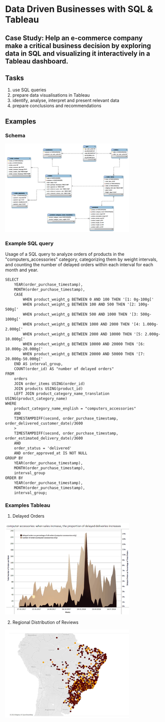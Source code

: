 # Data Driven Businesses with SQL & Tableau
## Case Study: Help an e-commerce company make a critical business decision by exploring data in SQL and visualizing it interactively in a Tableau dashboard.
## Tasks
  1. use SQL queries
  2. prepare data visualisations in Tableau
  3. identify, analyse, interpret and present relevant data
  4. prepare conclusions and recommendations

## Examples
### Schema

<img src="https://raw.githubusercontent.com/Markus-DS-29/Data-Driven-Businesses-with-SQL-Tableau/main/schema case study.png" alt="Schema of Case Study" style="width: 400px; height: auto;">

### Example SQL query

Usage of a SQL query to analyze orders of products in the "computers_accessories" category, categorizing them by weight intervals, and counting the number of delayed orders within each interval for each month and year.

```
SELECT 
    YEAR(order_purchase_timestamp), 
    MONTH(order_purchase_timestamp),
    CASE
        WHEN product_weight_g BETWEEN 0 AND 100 THEN '[1: 0g-100g['
        WHEN product_weight_g BETWEEN 100 AND 500 THEN '[2: 100g-500g['
        WHEN product_weight_g BETWEEN 500 AND 1000 THEN '[3: 500g-1000g['
        WHEN product_weight_g BETWEEN 1000 AND 2000 THEN '[4: 1.000g-2.000g['
        WHEN product_weight_g BETWEEN 2000 AND 10000 THEN '[5: 2.000g-10.000g['
        WHEN product_weight_g BETWEEN 10000 AND 20000 THEN '[6: 10.000g-20.000g['
        WHEN product_weight_g BETWEEN 20000 AND 50000 THEN '[7: 20.000g-50.000g['
    END AS interval_group,
    COUNT(order_id) AS "number of delayed orders"
FROM 
    orders 
    JOIN order_items USING(order_id)
    JOIN products USING(product_id)
    LEFT JOIN product_category_name_translation USING(product_category_name)
WHERE 	
    product_category_name_english = "computers_accessories"
    AND
    TIMESTAMPDIFF(second, order_purchase_timestamp, order_delivered_customer_date)/3600 
    >
    TIMESTAMPDIFF(second, order_purchase_timestamp, order_estimated_delivery_date)/3600 
    AND
    order_status = 'delivered'  
    AND order_approved_at IS NOT NULL
GROUP BY 
    YEAR(order_purchase_timestamp), 
    MONTH(order_purchase_timestamp), 
    interval_group
ORDER BY 
    YEAR(order_purchase_timestamp), 
    MONTH(order_purchase_timestamp), 
    interval_group;
```

### Examples Tableau
  1. Delayed Orders

<img src="https://raw.githubusercontent.com/Markus-DS-29/Data-Driven-Businesses-with-SQL-Tableau/main/visual delayed orders.png" alt="Example Visualisation: Delayed Orders" style="width: 400px; height: auto;">

  2. Regional Distribution of Reviews

<img src="https://raw.githubusercontent.com/Markus-DS-29/Data-Driven-Businesses-with-SQL-Tableau/main/regional distribution of reviews.png" alt="Example Visualisation: Regional Distribution of Reviews" style="width: 400px; height: auto;">




